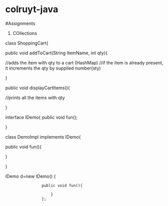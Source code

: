 # colruyt-java

#Assignments

1. COllections

class ShoppingCart{

public void addToCart(String ItemName, int qty){

//adds the item with qty to a cart (HashMap)
//if the item is already present, it increments the qty by supplied number(sty)

}


public void displayCartItems(){

//prints all the items with qty

}

interface IDemo{
public void fun();

}

class DemoImpl implements IDemo{

public void fun(){

}

}

IDemo d=new IDemo() {

					public void fun(){

						}
					};